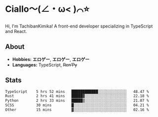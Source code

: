 # Ciallo～(∠・ω< )⌒⭐️

Hi, I'm TachibanKimika! A front-end developer specializing in TypeScript and React.

## About
- **Hobbies:** **エロゲー**, **エロゲー**, **エロゲー**
- **Languages:** TypeScript, ~~Ren’Py~~

## Stats
<!--START_SECTION:waka-->

```txt
TypeScript    5 hrs 52 mins   ████████████░░░░░░░░░░░░░   48.47 %
Rust          2 hrs 41 mins   █████▓░░░░░░░░░░░░░░░░░░░   22.18 %
Python        2 hrs 33 mins   █████▒░░░░░░░░░░░░░░░░░░░   21.07 %
SCSS          30 mins         █░░░░░░░░░░░░░░░░░░░░░░░░   04.21 %
Other         15 mins         ▓░░░░░░░░░░░░░░░░░░░░░░░░   02.16 %
```

<!--END_SECTION:waka-->

<!-- ![Metrics](https://metrics.lecoq.io/TachibanaKimika?template=classic&base.activity=0&base.community=0&base.repositories=0&languages=1&isocalendar=1&isocalendar.duration=half-year&languages.limit=8&languages.sections=most-used&languages.colors=github&languages.threshold=0%25&languages.indepth=false&languages.recent.load=300&languages.recent.days=14&config.timezone=Asia%2FShanghai)
 -->
